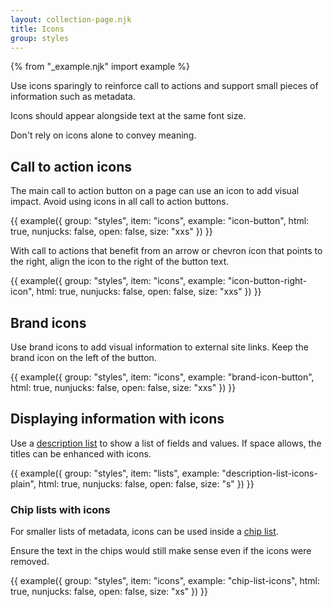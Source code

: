 ```yaml
---
layout: collection-page.njk
title: Icons
group: styles
---
```


{% from "_example.njk" import example %}

Use icons sparingly to reinforce call to actions and support small pieces of information such as metadata.
 
Icons should appear alongside text at the same font size.

Don't rely on icons alone to convey meaning.

## Call to action icons

The main call to action button on a page can use an icon to add visual impact. Avoid using icons in all call to action buttons.

{{ example({ group: "styles", item: "icons", example: "icon-button", html: true, nunjucks: false, open: false, size: "xxs" }) }}

With call to actions that benefit from an arrow or chevron icon that points to the right, align the icon to the right of the button text.

{{ example({ group: "styles", item: "icons", example: "icon-button-right-icon", html: true, nunjucks: false, open: false, size: "xxs" }) }}

## Brand icons

Use brand icons to add visual information to external site links. Keep the brand icon on the left of the button.

{{ example({ group: "styles", item: "icons", example: "brand-icon-button", html: true, nunjucks: false, open: false, size: "xxs" }) }}

## Displaying information with icons

Use a [description list](/design-system/styles/lists/#description-lists) to show a list of fields and values. If space allows, the titles can be enhanced with icons.

{{ example({ group: "styles", item: "lists", example: "description-list-icons-plain", html: true, nunjucks: false, open: false, size: "s" }) }}

### Chip lists with icons

For smaller lists of metadata, icons can be used inside a [chip list](/design-system/styles/lists/#chip-lists).

Ensure the text in the chips would still make sense even if the icons were removed.

{{ example({ group: "styles", item: "icons", example: "chip-list-icons", html: true, nunjucks: false, open: false, size: "xs" }) }}

